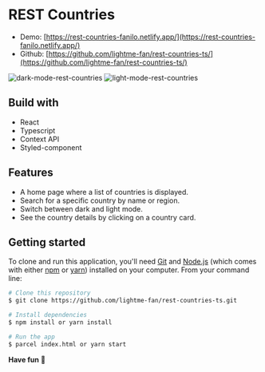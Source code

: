 # REST Countries
- Demo: [https://rest-countries-fanilo.netlify.app/](https://rest-countries-fanilo.netlify.app/)
- Github: [https://github.com/lightme-fan/rest-countries-ts/](https://github.com/lightme-fan/rest-countries-ts/)

![dark-mode-rest-countries](https://user-images.githubusercontent.com/60210180/145042183-7d812047-a21d-4cf3-b1a8-e759852e9e6e.png)
![light-mode-rest-countries](https://user-images.githubusercontent.com/60210180/145042212-1b60731a-b790-4cf4-a325-2b7d5e7dc35d.png)

## Build with

- React 
- Typescript
- Context API
- Styled-component

## Features

- A home page where a list of countries is displayed.
- Search for a specific country by name or region.
- Switch between dark and light mode.
- See the country details by clicking on a country card.

## Getting started

To clone and run this application, you'll need [Git](https://git-scm.com) and [Node.js](https://nodejs.org/en/download/) (which comes with either [npm](http://npmjs.com) or [yarn](https://yarnpkg.com/)) installed on your computer. From your command line:

```bash
# Clone this repository
$ git clone https://github.com/lightme-fan/rest-countries-ts.git

# Install dependencies
$ npm install or yarn install

# Run the app
$ parcel index.html or yarn start
```

**Have fun** 🚀
